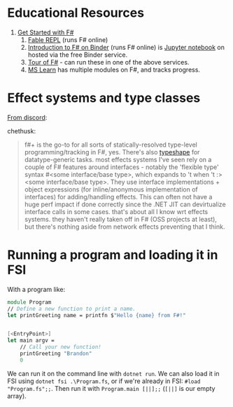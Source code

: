 # Educational Resources

1. [Get Started with F#](https://docs.microsoft.com/en-us/dotnet/fsharp/get-started/)
    1. [Fable REPL](https://fable.io/repl/) (runs F# online)
    2. [Introduction to F# on Binder](https://mybinder.org/v2/gh/dotnet/interactive/main?urlpath=lab) (runs F# online) is 
       [Jupyter notebook](https://jupyter.org/) on hosted via the free Binder service.
    3. [Tour of F#](https://docs.microsoft.com/en-us/dotnet/fsharp/tour) - can run these in one of the above services.
    4. [MS Learn](https://docs.microsoft.com/en-us/learn/) has multiple modules on F#, and tracks progress.

# Effect systems and type classes

[From discord](https://discord.com/channels/196693847965696000/196693847965696000/929787262231793675):

chethusk:
> f#+ is the go-to for all sorts of statically-resolved type-level programming/tracking in F#, yes. There's also [typeshape](https://github.com/eiriktsarpalis/TypeShape) for datatype-generic tasks. most effects systems I've seen rely on a couple of F# features around interfaces - notably the 'flexible type' syntax #<some interface/base type>, which expands to 't when 't :> <some interface/base type>. They use interface implementations + object expressions (for inline/anonymous implementation of interfaces) for adding/handling effects. This can often not have a huge perf impact if done correctly since the .NET JIT can devirtualize interface calls in some cases.
> that's about all I know wrt effects systems.  they haven't really taken off in F# (OSS projects at least), but there's nothing aside from network effects preventing that I think.


# Running a program and loading it in FSI

With a program like:

```fsharp
module Program
// Define a new function to print a name.
let printGreeting name = printfn $"Hello {name} from F#!"


[<EntryPoint>]
let main argv =
    // Call your new function!
    printGreeting "Brandon"
    0
```

We can run it on the command line with `dotnet run`. We can also load it in FSI using `dotnet fsi .\Program.fs`,
or if we're already in FSI: `#load "Program.fs";;`. Then run it with `Program.main [||];;` (`[||]` is our empty
array).

